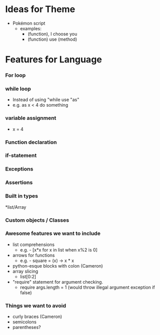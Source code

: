 # Ideas for Theme

* Pokémon script
  * examples:
    * (function), I choose you
    * (function) use (method)

# Features for Language
### For loop

### while loop
  * Instead of using "while use "as" 
  * e.g. as x < 4 do something
### variable assignment
  * x = 4
### Function declaration

### if-statement

### Exceptions

### Assertions

### Built in types
  *list/Array

### Custom objects / Classes

### Awesome features we want to include

* list comprehensions
  * e.g. - [x*x for x in list when x%2 is 0]
* arrows for functions
  * e.g. - square = (x) -> x * x
* python-esque blocks with colon (Cameron)
* array slicing
  * list[0:2]
* "require" statement for argument checking.
  * require args.length = 1 (would throw illegal argument exception if false)

### Things we want to avoid

* curly braces (Cameron)
* semicolons
* parentheses?
